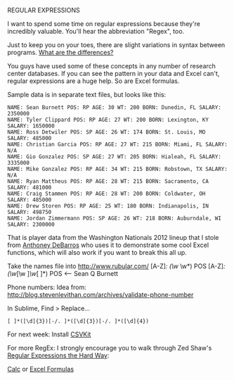 REGULAR EXPRESSIONS

I want to spend some time on regular expressions because they're incredibly valuable. You'll hear the abbreviation "Regex", too. 

Just to keep you on your toes, there are slight variations in syntax between programs. [What are the differences?](http://www.regular-expressions.info/refflavors.html)

You guys have used some of these concepts in any number of research center databases. If you can see the pattern in your data and Excel can't, regular expressions are a huge help. So are Excel formulas.

Sample data is in separate text files, but looks like this:

    NAME: Sean Burnett POS: RP AGE: 30 WT: 200 BORN: Dunedin, FL SALARY: 2350000
    NAME: Tyler Clippard POS: RP AGE: 27 WT: 200 BORN: Lexington, KY SALARY: 1650000
    NAME: Ross Detwiler POS: SP AGE: 26 WT: 174 BORN: St. Louis, MO SALARY: 485000
    NAME: Christian Garcia POS: RP AGE: 27 WT: 215 BORN: Miami, FL SALARY: N/A
    NAME: Gio Gonzalez POS: SP AGE: 27 WT: 205 BORN: Hialeah, FL SALARY: 3335000
    NAME: Mike Gonzalez POS: RP AGE: 34 WT: 215 BORN: Robstown, TX SALARY: N/A
    NAME: Ryan Mattheus POS: RP AGE: 28 WT: 215 BORN: Sacramento, CA SALARY: 481000
    NAME: Craig Stammen POS: RP AGE: 28 WT: 200 BORN: Coldwater, OH SALARY: 485000
    NAME: Drew Storen POS: RP AGE: 25 WT: 180 BORN: Indianapolis, IN SALARY: 498750
    NAME: Jordan Zimmermann POS: SP AGE: 26 WT: 218 BORN: Auburndale, WI SALARY: 2300000


That is player data from the Washington Nationals 2012 lineup that I stole from [Anthoney DeBarros](http://www.anthonydebarros.com/2012/10/09/excel-extract-text-find-mid-string/) who uses it to demonstrate some cool Excel functions, which will also work if you want to break this all up.

Take the names file into http://www.rubular.com/
    [A-Z]*: (\w* \w*) POS
    [A-Z]*: (\w*[\w ]*\w*[ ]*) POS <-- Sean Q Burnett

Phone numbers:
Idea from: http://blog.stevenlevithan.com/archives/validate-phone-number

In Sublime, Find > Replace...

    [ ]*([\d]{3})[-/. ]*([\d]{3})[-/. ]*([\d]{4})

For next week: Install [CSVKit](http://csvkit.readthedocs.org/en/latest/tutorial/examining_the_data.html)

For more RegEx: I strongly encourage you to walk through Zed Shaw's [Regular Expressions the Hard Way](http://regex.learncodethehardway.org/): 


[Calc](https://help.libreoffice.org/Calc/Functions_by_Category) or [Excel Formulas](http://office.microsoft.com/en-us/excel-help/excel-func)
